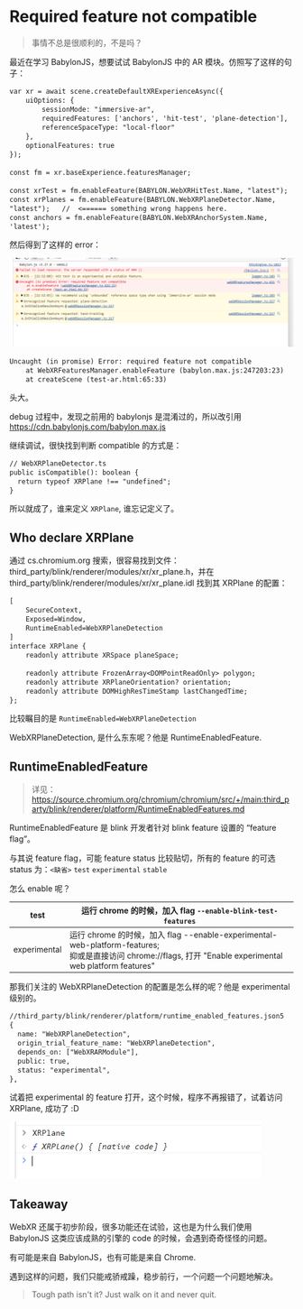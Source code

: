 # Required feature not compatible

> 事情不总是很顺利的，不是吗？

最近在学习 BabylonJS，想要试试 BabylonJS 中的 AR 模块。仿照写了这样的句子：

```
var xr = await scene.createDefaultXRExperienceAsync({
    uiOptions: {
        sessionMode: "immersive-ar",
        requiredFeatures: ['anchors', 'hit-test', 'plane-detection'],
        referenceSpaceType: "local-floor"
    },
    optionalFeatures: true
});

const fm = xr.baseExperience.featuresManager;

const xrTest = fm.enableFeature(BABYLON.WebXRHitTest.Name, "latest");
const xrPlanes = fm.enableFeature(BABYLON.WebXRPlaneDetector.Name, "latest");   //  <====== something wrong happens here.
const anchors = fm.enableFeature(BABYLON.WebXRAnchorSystem.Name, 'latest');
```

然后得到了这样的 error：

![ar-fail-feature-not-support](res/ar-fail-feature-not-support.png)

```
Uncaught (in promise) Error: required feature not compatible
    at WebXRFeaturesManager.enableFeature (babylon.max.js:247203:23)
    at createScene (test-ar.html:65:33)
```

头大。

debug 过程中，发现之前用的 babylonjs 是混淆过的，所以改引用 https://cdn.babylonjs.com/babylon.max.js

继续调试，很快找到判断 compatible 的方式是：

```
// WebXRPlaneDetector.ts
public isCompatible(): boolean {
  return typeof XRPlane !== "undefined";
}
```

所以就成了，谁来定义 `XRPlane`, 谁忘记定义了。

## Who declare XRPlane

通过 cs.chromium.org 搜索，很容易找到文件：third_party/blink/renderer/modules/xr/xr_plane.h，并在 third_party/blink/renderer/modules/xr/xr_plane.idl 找到其 XRPlane 的配置：

```
[
    SecureContext,
    Exposed=Window,
    RuntimeEnabled=WebXRPlaneDetection
]
interface XRPlane {
    readonly attribute XRSpace planeSpace;

    readonly attribute FrozenArray<DOMPointReadOnly> polygon;
    readonly attribute XRPlaneOrientation? orientation;
    readonly attribute DOMHighResTimeStamp lastChangedTime;
};
```

比较瞩目的是 `RuntimeEnabled=WebXRPlaneDetection`

WebXRPlaneDetection, 是什么东东呢？他是 RuntimeEnabledFeature.

## RuntimeEnabledFeature

> 详见：https://source.chromium.org/chromium/chromium/src/+/main:third_party/blink/renderer/platform/RuntimeEnabledFeatures.md

RuntimeEnabledFeature 是 blink 开发者针对 blink feature 设置的 “feature flag”。

与其说 feature flag，可能 feature status 比较贴切，所有的 feature 的可选 status 为：`<缺省>` `test`  `experimental` `stable`

怎么 enable 呢？

| test         | 运行 chrome 的时候，加入 flag `--enable-blink-test-features` |
| ------------ | ------------------------------------------------------------ |
| experimental | 运行 chrome 的时候，加入 flag --enable-experimental-web-platform-features;<br />抑或是直接访问 chrome://flags, 打开  "Enable experimental web platform features" |

那我们关注的 WebXRPlaneDetection 的配置是怎么样的呢？他是 experimental 级别的。

```
//third_party/blink/renderer/platform/runtime_enabled_features.json5
{
  name: "WebXRPlaneDetection",
  origin_trial_feature_name: "WebXRPlaneDetection",
  depends_on: ["WebXRARModule"],
  public: true,
  status: "experimental",
},
```

试着把 experimental 的 feature 打开，这个时候，程序不再报错了，试着访问 XRPlane, 成功了 :D

![image-20221104232912324](res/XRPlaneDetection-issue.png)

## Takeaway

WebXR 还属于初步阶段，很多功能还在试验，这也是为什么我们使用 BabylonJS 这类应该成熟的引擎的 code 的时候，会遇到奇奇怪怪的问题。

有可能是来自 BabylonJS，也有可能是来自 Chrome.

遇到这样的问题，我们只能戒骄戒躁，稳步前行，一个问题一个问题地解决。

> Tough path isn't it? Just walk on it and never quit.